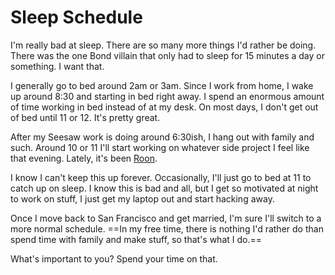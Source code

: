 # Sleep Schedule

I'm really bad at sleep. There are so many more things I'd rather be doing. There was the one Bond villain that only had to sleep for 15 minutes a day or something. I want that.

I generally go to bed around 2am or 3am. Since I work from home, I wake up around 8:30 and starting in bed right away. I spend an enormous amount of time working in bed instead of at my desk. On most days, I don't get out of bed until 11 or 12. It's pretty great.

After my Seesaw work is doing around 6:30ish, I hang out with family and such. Around 10 or 11 I'll start working on whatever side project I feel like that evening. Lately, it's been [Roon](http://roon.io).

I know I can't keep this up forever. Occasionally, I'll just go to bed at 11 to catch up on sleep. I know this is bad and all, but I get so motivated at night to work on stuff, I just get my laptop out and start hacking away.

Once I move back to San Francisco and get married, I'm sure I'll switch to a more normal schedule. ==In my free time, there is nothing I'd rather do than spend time with family and make stuff, so that's what I do.==

What's important to you? Spend your time on that.